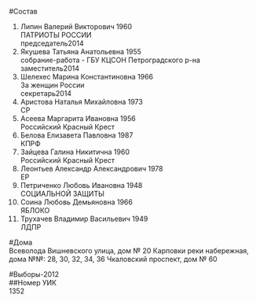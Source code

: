 #Состав  
1. Липин Валерий Викторович 1960  
    ПАТРИОТЫ РОССИИ  
    председатель2014  
2. Якушева Татьяна Анатольевна 1955  
    собрание-работа - ГБУ КЦСОН Петроградского р-на  
    заместитель2014  
3. Шелехес Марина Константиновна 1966  
    За женщин России  
    секретарь2014  
4. Аристова Наталья Михайловна 1973  
    СР  
5. Асеева Маргарита Ивановна 1956  
    Российский Красный Крест  
6. Белова Елизавета Павловна 1987  
    КПРФ  
7. Зайцева Галина Никитична 1960  
    Российский Красный Крест  
8. Леонтьев Александр Александрович 1978  
    ЕР  
9. Петриченко Любовь Ивановна 1948  
    СОЦИАЛЬНОЙ ЗАЩИТЫ  
10. Соина Любовь Демьяновна 1966  
    ЯБЛОКО  
11. Трухачев Владимир Васильевич 1949  
    ЛДПР  
  
#Дома  
Всеволода Вишневского улица, дом № 20 Карповки реки набережная, дома №№: 28, 30, 32, 34, 36 Чкаловский проспект, дом № 60  
  
#Выборы-2012  
##Номер УИК  
1352  

